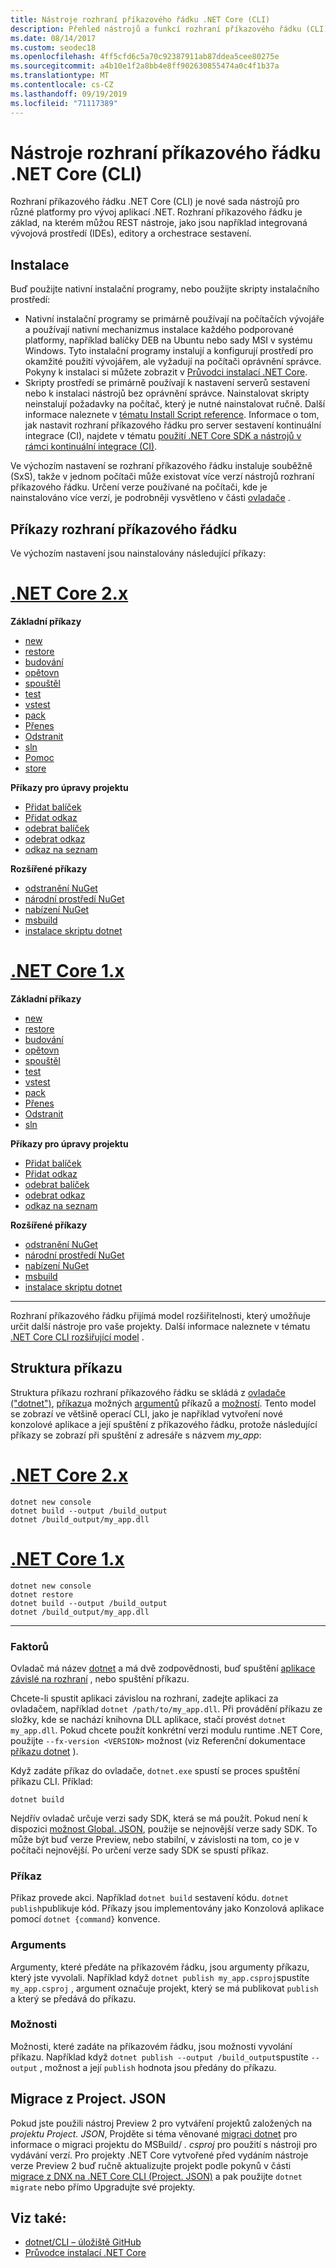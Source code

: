 ```yaml
---
title: Nástroje rozhraní příkazového řádku .NET Core (CLI)
description: Přehled nástrojů a funkcí rozhraní příkazového řádku (CLI) .NET Core
ms.date: 08/14/2017
ms.custom: seodec18
ms.openlocfilehash: 4ff5cfd6c5a70c92387911ab87ddea5cee80275e
ms.sourcegitcommit: a4b10e1f2a8bb4e8ff902630855474a0c4f1b37a
ms.translationtype: MT
ms.contentlocale: cs-CZ
ms.lasthandoff: 09/19/2019
ms.locfileid: "71117389"
---
```

# <a name="net-core-command-line-interface-cli-tools"></a>Nástroje rozhraní příkazového řádku .NET Core (CLI)

Rozhraní příkazového řádku .NET Core (CLI) je nové sada nástrojů pro různé platformy pro vývoj aplikací .NET. Rozhraní příkazového řádku je základ, na kterém můžou REST nástroje, jako jsou například integrovaná vývojová prostředí (IDEs), editory a orchestrace sestavení.

## <a name="installation"></a>Instalace

Buď použijte nativní instalační programy, nebo použijte skripty instalačního prostředí:

- Nativní instalační programy se primárně používají na počítačích vývojáře a používají nativní mechanizmus instalace každého podporované platformy, například balíčky DEB na Ubuntu nebo sady MSI v systému Windows. Tyto instalační programy instalují a konfigurují prostředí pro okamžité použití vývojářem, ale vyžadují na počítači oprávnění správce. Pokyny k instalaci si můžete zobrazit v [Průvodci instalací .NET Core](https://aka.ms/dotnetcoregs).
- Skripty prostředí se primárně používají k nastavení serverů sestavení nebo k instalaci nástrojů bez oprávnění správce. Nainstalovat skripty neinstalují požadavky na počítač, který je nutné nainstalovat ručně. Další informace naleznete v [tématu Install Script reference](dotnet-install-script.md). Informace o tom, jak nastavit rozhraní příkazového řádku pro server sestavení kontinuální integrace (CI), najdete v tématu [použití .NET Core SDK a nástrojů v rámci kontinuální integrace (CI)](using-ci-with-cli.md).

Ve výchozím nastavení se rozhraní příkazového řádku instaluje souběžně (SxS), takže v jednom počítači může existovat více verzí nástrojů rozhraní příkazového řádku. Určení verze používané na počítači, kde je nainstalováno více verzí, je podrobněji vysvětleno v části [ovladače](#driver) .

## <a name="cli-commands"></a>Příkazy rozhraní příkazového řádku

Ve výchozím nastavení jsou nainstalovány následující příkazy:

<!-- markdownlint-disable MD025 -->

# <a name="net-core-2xtabnetcore2x"></a>[.NET Core 2.x](#tab/netcore2x)

**Základní příkazy**

- [new](dotnet-new.md)
- [restore](dotnet-restore.md)
- [budování](dotnet-build.md)
- [opětovn](dotnet-publish.md)
- [spouštěl](dotnet-run.md)
- [test](dotnet-test.md)
- [vstest](dotnet-vstest.md)
- [pack](dotnet-pack.md)
- [Přenes](dotnet-migrate.md)
- [Odstranit](dotnet-clean.md)
- [sln](dotnet-sln.md)
- [Pomoc](dotnet-help.md)
- [store](dotnet-store.md)

**Příkazy pro úpravy projektu**

- [Přidat balíček](dotnet-add-package.md)
- [Přidat odkaz](dotnet-add-reference.md)
- [odebrat balíček](dotnet-remove-package.md)
- [odebrat odkaz](dotnet-remove-reference.md)
- [odkaz na seznam](dotnet-list-reference.md)

**Rozšířené příkazy**

- [odstranění NuGet](dotnet-nuget-delete.md)
- [národní prostředí NuGet](dotnet-nuget-locals.md)
- [nabízení NuGet](dotnet-nuget-push.md)
- [msbuild](dotnet-msbuild.md)
- [instalace skriptu dotnet](dotnet-install-script.md)

# <a name="net-core-1xtabnetcore1x"></a>[.NET Core 1.x](#tab/netcore1x)

**Základní příkazy**

- [new](dotnet-new.md)
- [restore](dotnet-restore.md)
- [budování](dotnet-build.md)
- [opětovn](dotnet-publish.md)
- [spouštěl](dotnet-run.md)
- [test](dotnet-test.md)
- [vstest](dotnet-vstest.md)
- [pack](dotnet-pack.md)
- [Přenes](dotnet-migrate.md)
- [Odstranit](dotnet-clean.md)
- [sln](dotnet-sln.md)

**Příkazy pro úpravy projektu**

- [Přidat balíček](dotnet-add-package.md)
- [Přidat odkaz](dotnet-add-reference.md)
- [odebrat balíček](dotnet-remove-package.md)
- [odebrat odkaz](dotnet-remove-reference.md)
- [odkaz na seznam](dotnet-list-reference.md)

**Rozšířené příkazy**

- [odstranění NuGet](dotnet-nuget-delete.md)
- [národní prostředí NuGet](dotnet-nuget-locals.md)
- [nabízení NuGet](dotnet-nuget-push.md)
- [msbuild](dotnet-msbuild.md)
- [instalace skriptu dotnet](dotnet-install-script.md)

---

Rozhraní příkazového řádku přijímá model rozšiřitelnosti, který umožňuje určit další nástroje pro vaše projekty. Další informace naleznete v tématu [.NET Core CLI rozšiřující model](extensibility.md) .

## <a name="command-structure"></a>Struktura příkazu

Struktura příkazu rozhraní příkazového řádku se skládá z [ovladače ("dotnet")](#driver), [příkazu](#command)a možných [argumentů](#arguments) příkazů a [možností](#options). Tento model se zobrazí ve většině operací CLI, jako je například vytvoření nové konzolové aplikace a její spuštění z příkazového řádku, protože následující příkazy se zobrazí při spuštění z adresáře s názvem *my_app*:

# <a name="net-core-2xtabnetcore2x"></a>[.NET Core 2.x](#tab/netcore2x)

```dotnetcli
dotnet new console
dotnet build --output /build_output
dotnet /build_output/my_app.dll
```

# <a name="net-core-1xtabnetcore1x"></a>[.NET Core 1.x](#tab/netcore1x)

```dotnetcli
dotnet new console
dotnet restore
dotnet build --output /build_output
dotnet /build_output/my_app.dll
```

---

### <a name="driver"></a>Faktorů

Ovladač má název [dotnet](dotnet.md) a má dvě zodpovědnosti, buď spuštění [aplikace závislé na rozhraní](../deploying/index.md) , nebo spuštění příkazu. 

Chcete-li spustit aplikaci závislou na rozhraní, zadejte aplikaci za ovladačem, například `dotnet /path/to/my_app.dll`. Při provádění příkazu ze složky, kde se nachází knihovna DLL aplikace, stačí provést `dotnet my_app.dll`. Pokud chcete použít konkrétní verzi modulu runtime .NET Core, použijte `--fx-version <VERSION>` možnost (viz Referenční dokumentace [příkazu dotnet](dotnet.md) ).

Když zadáte příkaz do ovladače, `dotnet.exe` spustí se proces spuštění příkazu CLI. Příklad:

```dotnetcli
dotnet build
```

Nejdřív ovladač určuje verzi sady SDK, která se má použít. Pokud není k dispozici [možnost Global. JSON](global-json.md), použije se nejnovější verze sady SDK. To může být buď verze Preview, nebo stabilní, v závislosti na tom, co je v počítači nejnovější.  Po určení verze sady SDK se spustí příkaz.

### <a name="command"></a>Příkaz

Příkaz provede akci. Například `dotnet build` sestavení kódu. `dotnet publish`publikuje kód. Příkazy jsou implementovány jako Konzolová aplikace pomocí `dotnet {command}` konvence.

### <a name="arguments"></a>Arguments

Argumenty, které předáte na příkazovém řádku, jsou argumenty příkazu, který jste vyvolali. Například když `dotnet publish my_app.csproj`spustíte `my_app.csproj` , argument označuje projekt, který se má publikovat `publish` a který se předává do příkazu.

### <a name="options"></a>Možnosti

Možnosti, které zadáte na příkazovém řádku, jsou možnosti vyvolání příkazu. Například když `dotnet publish --output /build_output`spustíte `--output` , možnost a její `publish` hodnota jsou předány do příkazu.

## <a name="migration-from-projectjson"></a>Migrace z Project. JSON

Pokud jste použili nástroj Preview 2 pro vytváření projektů založených na *projektu Project. JSON*, Projděte si téma věnované [migraci dotnet](dotnet-migrate.md) pro informace o migraci projektu do MSBuild/ *. csproj* pro použití s nástroji pro vydávání verzí. Pro projekty .NET Core vytvořené před vydáním nástroje verze Preview 2 buď ručně aktualizujte projekt podle pokynů v části [migrace z DNX na .NET Core CLI (Project. JSON)](../migration/from-dnx.md) a pak použijte `dotnet migrate` nebo přímo Upgradujte své projekty.

## <a name="see-also"></a>Viz také:

- [dotnet/CLI – úložiště GitHub](https://github.com/dotnet/cli/)
- [Průvodce instalací .NET Core](https://aka.ms/dotnetcoregs)
